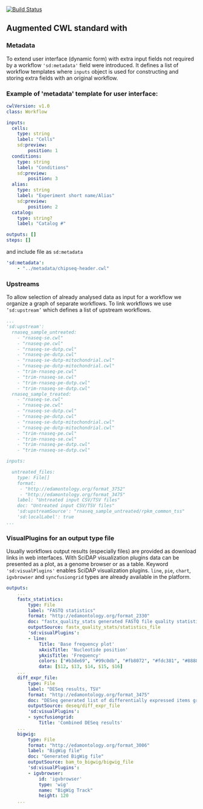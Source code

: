 [![Build Status](https://travis-ci.org/datirium/workflows.svg?branch=master)](https://travis-ci.org/datirium/workflows)

## Augmented CWL standard with

### Metadata

To extend user interface (dynamic form) with extra input fields not required by a workflow ```'sd:metadata'``` field were introduced.
It defines a list of workflow templates where ```inputs``` object is used for constructing and storing extra fields with an original workflow.

### Example of 'metadata' template for user interface: 

```yaml
cwlVersion: v1.0
class: Workflow

inputs:
  cells:
    type: string
    label: "Cells"
    sd:preview:
        position: 1
  conditions:
    type: string
    label: "Conditions"
    sd:preview:
        position: 3
  alias:
    type: string
    label: "Experiment short name/Alias"
    sd:preview:
        position: 2
  catalog:
    type: string?
    label: "Catalog #"

outputs: []
steps: []

```
and include file as ```sd:metadata```
```yaml
'sd:metadata':
    - "../metadata/chipseq-header.cwl"
```

### Upstreams

To allow selection of already analysed data as input for a workflow we organize a graph of separate workflows. To link workflows we use ```’sd:upstream’``` which defines a list of upstream workflows.

```yaml
...
'sd:upstream':
  rnaseq_sample_untreated:
    - "rnaseq-se.cwl"
    - "rnaseq-pe.cwl"
    - "rnaseq-se-dutp.cwl"
    - "rnaseq-pe-dutp.cwl"
    - "rnaseq-se-dutp-mitochondrial.cwl"
    - "rnaseq-pe-dutp-mitochondrial.cwl"
    - "trim-rnaseq-pe.cwl"
    - "trim-rnaseq-se.cwl"
    - "trim-rnaseq-pe-dutp.cwl"
    - "trim-rnaseq-se-dutp.cwl"
  rnaseq_sample_treated:
    - "rnaseq-se.cwl"
    - "rnaseq-pe.cwl"
    - "rnaseq-se-dutp.cwl"
    - "rnaseq-pe-dutp.cwl"
    - "rnaseq-se-dutp-mitochondrial.cwl"
    - "rnaseq-pe-dutp-mitochondrial.cwl"
    - "trim-rnaseq-pe.cwl"
    - "trim-rnaseq-se.cwl"
    - "trim-rnaseq-pe-dutp.cwl"
    - "trim-rnaseq-se-dutp.cwl"

inputs:

  untreated_files:
    type: File[]
    format:
     - "http://edamontology.org/format_3752"
     - "http://edamontology.org/format_3475"
    label: "Untreated input CSV/TSV files"
    doc: "Untreated input CSV/TSV files"
    'sd:upstreamSource': "rnaseq_sample_untreated/rpkm_common_tss"
    'sd:localLabel': true
...
```

### VisualPlugins for an output type file

Usually workflows output results (especially files) are provided as download links in web interfaces. With SciDAP visualization plugins data can be presented as a plot, as a genome browser or as a table. Keyword `'sd:visualPlugins'` enables SciDAP visualization plugins. `line`, `pie`, `chart`, `igvbrowser` and `syncfusiongrid` types are already available in the platform.


```yaml
outputs:
    ...
    fastx_statistics:
        type: File
        label: "FASTQ statistics"
        format: "http://edamontology.org/format_2330"
        doc: "fastx_quality_stats generated FASTQ file quality statistics file"
        outputSource: fastx_quality_stats/statistics_file
        'sd:visualPlugins':
        - line:
            Title: 'Base frequency plot'
            xAxisTitle: 'Nucleotide position'
            yAxisTitle: 'Frequency'
            colors: ["#b3de69", "#99c0db", "#fb8072", "#fdc381", "#888888"]
            data: [$12, $13, $14, $15, $16]
    ...
    diff_expr_file:
        type: File
        label: "DESeq results, TSV"
        format: "http://edamontology.org/format_3475"
        doc: "DESeq generated list of differentially expressed items grouped by isoforms, genes or common TSS"
        outputSource: deseq/diff_expr_file
        'sd:visualPlugins':
        - syncfusiongrid:
            Title: 'Combined DESeq results'
    ...
    bigwig:
        type: File
        format: "http://edamontology.org/format_3006"
        label: "BigWig file"
        doc: "Generated BigWig file"
        outputSource: bam_to_bigwig/bigwig_file
        'sd:visualPlugins':
        - igvbrowser:
            id: 'igvbrowser'
            type: 'wig'
            name: "BigWig Track"
            height: 120
    ...
```